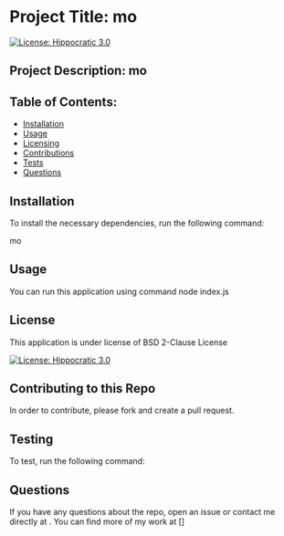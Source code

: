 # Project Title: mo

[![License: Hippocratic 3.0](https://img.shields.io/badge/License-Hippocratic_3.0-lightgrey.svg)](https://firstdonoharm.dev)

## Project Description: mo

## Table of Contents: 
- [Installation](#Installation)
- [Usage](#Usage)
- [Licensing](#Licensing)
- [Contributions](#How_to_Contribute)
- [Tests](#Testing)
- [Questions](#Questions)

## Installation

To install the necessary dependencies, run the following command:

mo

## Usage

You can run this application using command node index.js

## License

This application is under license of BSD 2-Clause License

[![License: Hippocratic 3.0](https://img.shields.io/badge/License-Hippocratic_3.0-lightgrey.svg)](https://firstdonoharm.dev)

## Contributing to this Repo

In order to contribute, please fork and create a pull request.

## Testing

To test, run the following command:


## Questions

If you have any questions about the repo, open an issue or contact me directly at . You can find more of my work at []
